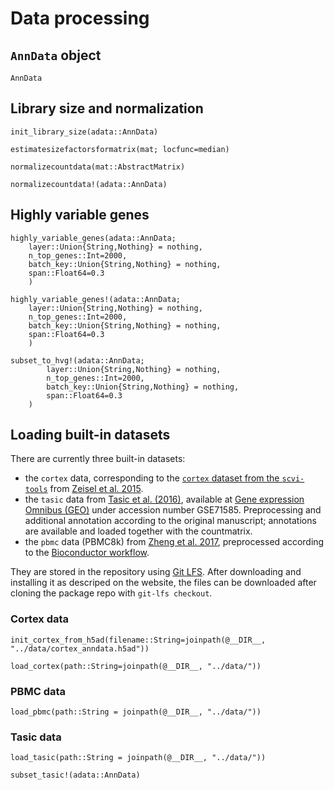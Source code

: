 # Data processing

## `AnnData` object 

```@docs 
AnnData
```

## Library size and normalization

```@docs
init_library_size(adata::AnnData)
```

```@docs
estimatesizefactorsformatrix(mat; locfunc=median)
```

```@docs
normalizecountdata(mat::AbstractMatrix)
```

```@docs
normalizecountdata!(adata::AnnData)
```

## Highly variable genes 

```@docs 
highly_variable_genes(adata::AnnData; 
    layer::Union{String,Nothing} = nothing,
    n_top_genes::Int=2000,
    batch_key::Union{String,Nothing} = nothing,
    span::Float64=0.3
    )
```

```@docs 
highly_variable_genes!(adata::AnnData; 
    layer::Union{String,Nothing} = nothing,
    n_top_genes::Int=2000,
    batch_key::Union{String,Nothing} = nothing,
    span::Float64=0.3
    )
```

```@docs 
subset_to_hvg!(adata::AnnData;
        layer::Union{String,Nothing} = nothing,
        n_top_genes::Int=2000,
        batch_key::Union{String,Nothing} = nothing,
        span::Float64=0.3
    )
```

## Loading built-in datasets 

There are currently three built-in datasets: 

 *  the `cortex` data, corresponding to the [`cortex` dataset from the `scvi-tools`](https://github.com/scverse/scvi-tools/blob/master/scvi/data/_built_in_data/_cortex.py) from [Zeisel et al. 2015](https://www.science.org/doi/10.1126/science.aaa1934).
 * the `tasic` data from [Tasic et al. (2016)](https://www.nature.com/articles/nn.4216), available at [Gene expression Omnibus (GEO)](https://www.ncbi.nlm.nih.gov/geo/) under accession number GSE71585. Preprocessing and additional annotation according to the original manuscript; annotations are available and loaded together with the countmatrix. 
 * the `pbmc` data (PBMC8k) from [Zheng et al. 2017](https://www.nature.com/articles/ncomms14049), preprocessed according to the [Bioconductor workflow](https://bioconductor.org/books/3.15/OSCA.workflows/unfiltered-human-pbmcs-10x-genomics.html).

They are stored in the repository using [Git LFS](https://git-lfs.github.com). After downloading and installing it as descriped on the website, the files can be downloaded after cloning the package repo with `git-lfs checkout`.

### Cortex data 

```@docs 
init_cortex_from_h5ad(filename::String=joinpath(@__DIR__, "../data/cortex_anndata.h5ad"))
```

```@docs 
load_cortex(path::String=joinpath(@__DIR__, "../data/"))
```

### PBMC data 

```@docs 
load_pbmc(path::String = joinpath(@__DIR__, "../data/"))
```

### Tasic data 

```@docs 
load_tasic(path::String = joinpath(@__DIR__, "../data/"))
```

```@docs 
subset_tasic!(adata::AnnData)
```
